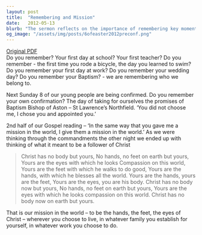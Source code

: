 ```yaml
---
layout: post
title:  "Remembering and Mission"
date:   2012-05-13
blurb: "The sermon reflects on the importance of remembering key moments in our lives, such as baptism and confirmation, as these are the moments when we choose to belong to Christ. It emphasizes that as followers of Christ, we are his body on earth, and it is our mission to act as his hands, feet, and eyes, showing compassion and doing good in the world."
og_image: "/assets/img/posts/6ofeaster2012preconf.png"
---
```

[Original PDF](/assets/pdf/6ofeaster2012preconf.pdf)    
Do you remember? Your first day at school? Your first teacher? Do you remember - the first time you rode a bicycle, the day you learned to swim? Do you remember your first day at work? Do you remember your wedding day? Do you remember your Baptism? - we are remembering who we belong to.

Next Sunday 8 of our young people are being confirmed. Do you remember your own confirmation? The day of taking for ourselves the promises of Baptism Bishop of Aston – St Lawrence’s Northfield. ‘You did not choose me, I chose you and appointed you.’

2nd half of our Gospel reading – ‘In the same way that you gave me a mission in the world, I give them a mission in the world.’ As we were thinking through the commandments the other night we ended up with thinking of what it meant to be a follower of Christ

> Christ has no body but yours,
> No hands, no feet on earth but yours,
> Yours are the eyes with which he looks
> Compassion on this world,
> Yours are the feet with which he walks to do good,
> Yours are the hands, with which he blesses all the world.
> Yours are the hands, yours are the feet,
> Yours are the eyes, you are his body.
> Christ has no body now but yours,
> No hands, no feet on earth but yours,
> Yours are the eyes with which he looks
> compassion on this world.
> Christ has no body now on earth but yours.

That is our mission in the world – to be the hands, the feet, the eyes of Christ – wherever you choose to live, in whatever family you establish for yourself, in whatever work you choose to do.
